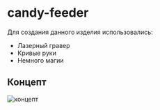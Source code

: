 # candy-feeder
Для создания данного изделия использовались: 
* Лазерный гравер
* Кривые руки
* Немного магии
## Концепт
![концепт]()

